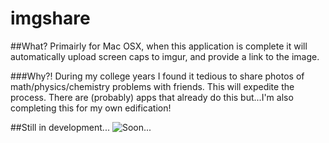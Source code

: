 # imgshare

##What?
Primairly for Mac OSX, when this application is complete it will automatically upload screen caps to imgur, and provide a link to the image.

###Why?!
During my college years I found it tedious to share photos of math/physics/chemistry problems with friends. This will expedite the process. There are (probably) apps that already do this but...I'm also completing this for my own edification! 

##Still in development...
![Soon...](http://i.imgur.com/Q8w70ga.png)
